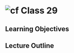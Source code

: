 ![cf](http://i.imgur.com/7v5ASc8.png) Class 29
=====================================

## Learning Objectives

## Lecture Outline
